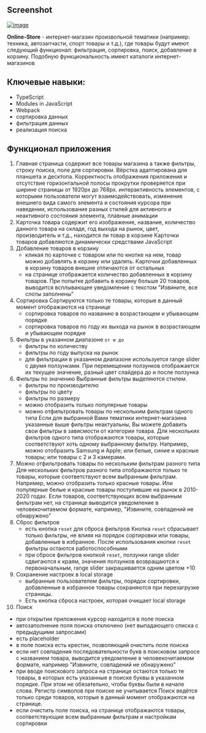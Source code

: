 ## Screenshot

<a href="https://ibb.co/fvL9BjF"><img src="https://i.ibb.co/bJDFqcm/image.png" alt="image" border="0"></a>

**Online-Store** - интернет-магазин произвольной тематики (например: техника, автозапчасти, спорт товары и т.д.), где товары будут имеют следующий функционал: фильтрация, сортировка, поиск, добавление в корзину. Подобную функциональность имеют каталоги интернет-магазинов

## Ключевые навыки:

- TypeScript
- Modules in JavaScript
- Webpack
- сортировка данных
- фильтрация данных
- реализация поиска

## Функционал приложения

1. Главная страница содержит все товары магазина а также фильтры, строку поиска, поле для сортировки. Вёрстка адаптирована для планшета и десктопа. Корректность отображения приложения и отсутствие горизонтальной полосы прокрутки проверяется при ширине страницы от 1920рх до 768рх. интерактивность элементов, с которыми пользователи могут взаимодействовать, изменение внешнего вида самого элемента и состояния курсора при наведении, использование разных стилей для активного и неактивного состояния элемента, плавные анимации
2. Карточка товара содержит его изображение, название, количество данного товара на складе, год выхода на рынок, цвет, производитель и т.д., находится ли товар в корзине
   Карточки товаров добавляются динамически средствами JavaScript
3. Добавление товаров в корзину
   - кликая по карточке с товаром или по кнопке на нем, товар можно добавлять в корзину или удалять. Карточки добавленных в корзину товаров внешне отличаются от остальных
   - на странице отображается количество добавленных в корзину товаров. При попытке добавить в корзину больше 20 товаров, выводится всплывающее уведомление с текстом "Извините, все слоты заполнены"
4. Сортировка
   Сортируются только те товары, которые в данный момент отображаются на странице
   - сортировка товаров по названию в возрастающем и убывающем порядке
   - сортировка товаров по году их выхода на рынок в возрастающем и убывающем порядке
5. Фильтры в указанном диапазоне `от и до`
   - фильтры по количеству
   - фильтры по году выпуска на рынок
   - для фильтрации в указанном диапазоне используется range slider с двумя ползунками. При перемещении ползунков отображается их текущее значение, разный цвет слайдера до и после ползунка
6. Фильтры по значению
   Выбранные фильтры выделяются стилем.
   - фильтры по производителю
   - фильтры по цвету
   - фильтры по размеру
   - можно отобразить только популярные товары
   - можно отфильтровать товары по нескольким фильтрам одного типа
     Если для выбранной Вами тематики интернет-магазина указанные выше фильтры неактуальны, Вы можете добавить свои фильтры в зависмости от категории товара. Для нескольких фильтров одного типа отображаются товары, которые соответствуют хоть одному выбранному фильтру. Например, можно отобразить Samsung и Apple; или белые, синие и красные товары; или товары с 2 и 3 камерами.
7. Можно отфильтровать товары по нескольким фильтрам разного типа
   Для нескольких фильтров разного типа отображаются только те товары, которые соответствуют всем выбранным фильтрам.
   Например, можно отобразить только красные товары. Или популярные белые и красные товары поступившие на рынок в 2010-2020 годах.
   Если товаров, соответствующих всем выбранным фильтрам нет, на странице выводится уведомление в человекочитаемом формате, например, "Извините, совпадений не обнаружено"
8. Сброс фильтров
   - есть кнопка `reset` для сброса фильтров
     Кнопка `reset` сбрасывает только фильтры, не влияя на порядок сортировки или товары, добавленные в избранное.
     После использования кнопки `reset` фильтры остаются работоспособными
   - при сбросе фильтров кнопкой `reset`, ползунки range slider сдвигаются к краям, значения ползунков возвращаются к первоначальным, range slider закрашивается одним цветом +10
9. Сохранение настроек в local storage
   - выбранные пользователем фильтры, порядок сортировки, добавленные в избранное товары сохраняются при перезагрузке страницы.
   - Есть кнопка сброса настроек, которая очищает local storage
10. Поиск

- при открытии приложения курсор находится в поле поиска
- автозаполнение поля поиска отключено (нет выпадающего списка с предыдущими запросами)
- есть placeholder
- в поле поиска есть крестик, позволяющий очистить поле поиска
- если нет совпадения последовательности букв в поисковом запросе с названием товара, выводится уведомление в человекочитаемом формате, например "Извините, совпадений не обнаружено"
- при вводе поискового запроса на странице остаются только те товары, в которых есть указанные в поиске буквы в указанном порядке. При этом не обязательно, чтобы буквы были в начале слова. Регистр символов при поиске не учитывается
  Поиск ведётся только среди товаров, которые в данный момент отображаются на странице.
- если очистить поле поиска, на странице отображаются товары, соответствующие всем выбранным фильтрам и настройкам сортировки
